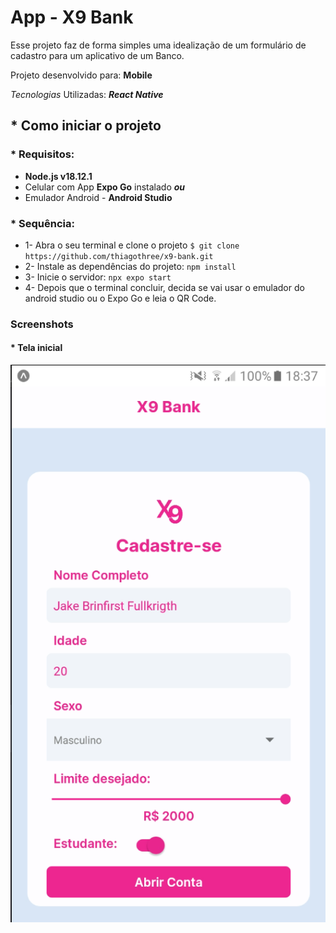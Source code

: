 # App - X9 Bank


Esse projeto faz de forma simples uma idealização de um formulário de cadastro para um aplicativo de um Banco.

Projeto desenvolvido para: **Mobile**

_Tecnologias_ Utilizadas: **_React Native_**

## * Como iniciar o projeto

### * Requisitos:

* **Node.js v18.12.1**
* Celular com App **Expo Go** instalado
     **_ou_**
* Emulador Android - **Android Studio**

### * Sequência:

* 1- Abra o seu terminal e clone o projeto
  `$ git clone https://github.com/thiagothree/x9-bank.git`
* 2- Instale as dependências do projeto:
  `npm install`
* 3- Inicie o servidor:
  `npx expo start`
* 4- Depois que o terminal concluir, decida se vai usar o emulador do android studio ou o Expo Go e leia o QR Code.

### Screenshots

#### * Tela inicial

![Tela inicial](src/images/screen.png)
